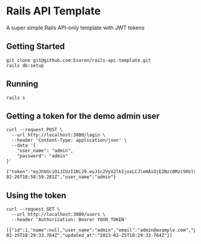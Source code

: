 # Rails API Template

A super simple Rails API-only template with JWT tokens

## Getting Started

```
git clone git@github.com:Esaron/rails-api-template.git
rails db:setup
```

## Running

```
rails s
```

## Getting a token for the demo admin user

```
curl --request POST \
  --url http://localhost:3000/login \
  --header 'Content-Type: application/json' \
  --data '{
	"user_name": "admin",
	"password": "admin"
}'
```

```
{"token":"eyJhbGciOiJIUzI1NiJ9.eyJ1c2VyX2lkIjoxLCJleHAiOjE2Nzc0Mzc5Mzl9.G8cD4sBYLcsGbFhdHwHdD9YamWJPpRF0LCxR_YkuOwI","exp":"2023-02-26T18:58:59.281Z","user_name":"admin"}
```

## Using the token

```
curl --request GET \
  --url http://localhost:3000/users \
  --header 'Authorization: Bearer YOUR_TOKEN'
```

```
[{"id":1,"name":null,"user_name":"admin","email":"admin@example.com","password_digest":"$2a$12$13dpVW8VQy2VW4eHyqevE.subCszng8hNCk.iICUeM96SgvqzyPdS","created_at":"2023-02-25T18:29:33.764Z","updated_at":"2023-02-25T18:29:33.764Z"}]
```